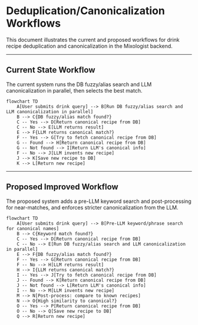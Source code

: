 # Deduplication/Canonicalization Workflows

This document illustrates the current and proposed workflows for drink recipe deduplication and canonicalization in the Mixologist backend.

---

## Current State Workflow

The current system runs the DB fuzzy/alias search and LLM canonicalization in parallel, then selects the best match.

```mermaid
flowchart TD
    A[User submits drink query] --> B[Run DB fuzzy/alias search and LLM canonicalization in parallel]
    B --> C{DB fuzzy/alias match found?}
    C -- Yes --> D[Return canonical recipe from DB]
    C -- No --> E[LLM returns result]
    E --> F{LLM returns canonical match?}
    F -- Yes --> G[Try to fetch canonical recipe from DB]
    G -- Found --> H[Return canonical recipe from DB]
    G -- Not found --> I[Return LLM's canonical info]
    F -- No --> J[LLM invents new recipe]
    J --> K[Save new recipe to DB]
    K --> L[Return new recipe]
```

---

## Proposed Improved Workflow

The proposed system adds a pre-LLM keyword search and post-processing for near-matches, and enforces stricter canonicalization from the LLM.

```mermaid
flowchart TD
    A[User submits drink query] --> B[Pre-LLM keyword/phrase search for canonical names]
    B --> C{Keyword match found?}
    C -- Yes --> D[Return canonical recipe from DB]
    C -- No --> E[Run DB fuzzy/alias search and LLM canonicalization in parallel]
    E --> F{DB fuzzy/alias match found?}
    F -- Yes --> G[Return canonical recipe from DB]
    F -- No --> H[LLM returns result]
    H --> I{LLM returns canonical match?}
    I -- Yes --> J[Try to fetch canonical recipe from DB]
    J -- Found --> K[Return canonical recipe from DB]
    J -- Not found --> L[Return LLM's canonical info]
    I -- No --> M[LLM invents new recipe]
    M --> N[Post-process: compare to known recipes]
    N --> O{High similarity to canonical?}
    O -- Yes --> P[Return canonical recipe from DB]
    O -- No --> Q[Save new recipe to DB]
    Q --> R[Return new recipe]
``` 